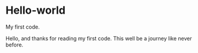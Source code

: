 # Hello-world
My first code.

Hello, and thanks for reading my first code.
This well be a journey like never before.
